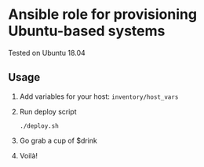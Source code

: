 # Ansible role for provisioning Ubuntu-based systems

Tested on Ubuntu 18.04

## Usage

1. Add variables for your host: `inventory/host_vars`

2. Run deploy script

    `./deploy.sh`

3. Go grab a cup of $drink

4. Voilà!
